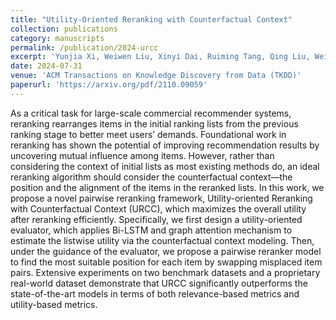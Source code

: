```yaml
---
title: "Utility-Oriented Reranking with Counterfactual Context"
collection: publications
category: manuscripts
permalink: /publication/2024-urcc
excerpt: 'Yunjia Xi, Weiwen Liu, Xinyi Dai, Ruiming Tang, Qing Liu, Weinan Zhang, Yong Yu'
date: 2024-07-31
venue: 'ACM Transactions on Knowledge Discovery from Data (TKDD)'
paperurl: 'https://arxiv.org/pdf/2110.09059'
---
```


As a critical task for large-scale commercial recommender systems, reranking rearranges items in the initial ranking lists from the previous ranking stage to better meet users’ demands. Foundational work in reranking has shown the potential of improving recommendation results by uncovering mutual influence among items. However, rather than considering the context of initial lists as most existing methods do, an ideal reranking algorithm should consider the counterfactual context—the position and the alignment of the items in the reranked lists. In this work, we propose a novel pairwise reranking framework, Utility-oriented Reranking with Counterfactual Context (URCC), which maximizes the overall utility after reranking efficiently. Specifically, we first design a utility-oriented evaluator, which applies Bi-LSTM and graph attention mechanism to estimate the listwise utility via the counterfactual context modeling. Then, under the guidance of the evaluator, we propose a pairwise reranker model to find the most suitable position for each item by swapping misplaced item pairs. Extensive experiments on two benchmark datasets and a proprietary real-world dataset demonstrate that URCC significantly outperforms the state-of-the-art models in terms of both relevance-based metrics and utility-based metrics.